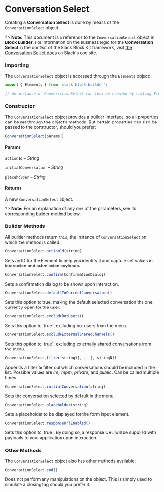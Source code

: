 # Conversation Select

Creating a **Conversation Select** is done by means of the `ConversationSelect` object.

?> **Note:** This document is a reference to the `ConversationSelect` object in **Block Builder**. For information on the business logic for the **Conversation Select** in the context of the Slack Block Kit framework, visit [the Conversation Select docs](https:&#x2F;&#x2F;api.slack.com&#x2F;reference&#x2F;block-kit&#x2F;block-elements#conversation_select) on Slack's doc site.

### Importing

The `ConversationSelect` object is accessed through the `Elements` object:

```javascript
import { Elements } from 'slack-block-builder';

// An instance of ConversationSelect can then be created by calling Elements.ConversationSelect();
```


### Constructor

The `ConversationSelect` object provides a builder interface, so all properties can be set through the object’s methods. But certain properties can also be passed to the constructor, should you prefer:

```javascript
ConversationSelect(params?)
```

#### Params

`actionId` – *String*

`initialConversation` – *String*

`placeholder` – *String*

#### Returns

A new `ConversationSelect` object.

?> **Note:** For an explanation of any one of the parameters, see its corresponding builder method below.

### Builder Methods

All builder methods return `this`, the instance of `ConversationSelect` on which the method is called.

```javascript
ConversationSelect.actionId(string)
```

Sets an ID for the Element to help you identify it and capture set values in interaction and submission payloads.
```javascript
ConversationSelect.confirm(ConfirmationDialog)
```

Sets a confirmation dialog to be shown upon interaction.
```javascript
ConversationSelect.defaultToCurrentConversation()
```

Sets this option to true, making the default selected conversation the one currently open for the user.
```javascript
ConversationSelect.excludeBotUsers()
```

Sets this option to &#x60;true&#x60;, excluding bot users from the menu.
```javascript
ConversationSelect.excludeExternalSharedChannels()
```

Sets this option to &#x60;true&#x60;, excluding externally shared conversations from the menu.
```javascript
ConversationSelect.filter(string1[, ...[, stringN])
```

Appends a filter to filter out which conversations should be included in the list. Possible values are *im*, *impm*, *private*, and *public*. Can be called multiple times.
```javascript
ConversationSelect.initialConversation(string)
```

Sets the conversation selected by default in the menu.
```javascript
ConversationSelect.placeholder(string)
```

Sets a placeholder to be displayed for the form input element.
```javascript
ConversationSelect.responseUrlEnabled()
```

Sets this option to &#x60;true&#x60;. By doing so, a response URL will be supplied with payloads to your application upon interaction.


### Other Methods

The `ConversationSelect` object also has other methods available:

```javascript
ConversationSelect.end()
```

Does not perform any manipulations on the object. This is simply used to simulate a closing tag should you prefer it.

